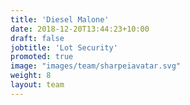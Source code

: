 ```yaml
---
title: 'Diesel Malone'
date: 2018-12-20T13:44:23+10:00
draft: false
jobtitle: 'Lot Security'
promoted: true
image: "images/team/sharpeiavatar.svg"
weight: 8
layout: team
---
```


